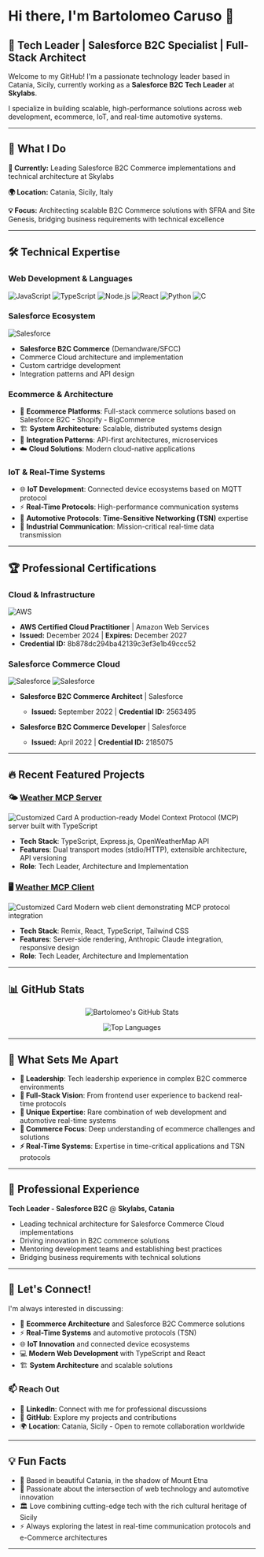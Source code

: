 # Hi there, I'm Bartolomeo Caruso 👋

## 🎯 Tech Leader | Salesforce B2C Specialist | Full-Stack Architect

Welcome to my GitHub! I'm a passionate technology leader based in Catania, Sicily, currently working as a **Salesforce B2C Tech Leader** at **Skylabs**. 

I specialize in building scalable, high-performance solutions across web development, ecommerce, IoT, and real-time automotive systems.

---

## 🚀 What I Do

**💼 Currently:** Leading Salesforce B2C Commerce implementations and technical architecture at Skylabs

**🌍 Location:** Catania, Sicily, Italy

**💡 Focus:** Architecting scalable B2C Commerce solutions with SFRA and Site Genesis, bridging business requirements with technical excellence

---

## 🛠️ Technical Expertise

### **Web Development & Languages**
![JavaScript](https://img.shields.io/badge/-JavaScript-F7DF1E?style=flat-square&logo=javascript&logoColor=black)
![TypeScript](https://img.shields.io/badge/-TypeScript-3178C6?style=flat-square&logo=typescript&logoColor=white)
![Node.js](https://img.shields.io/badge/-Node.js-339933?style=flat-square&logo=node.js&logoColor=white)
![React](https://img.shields.io/badge/-React-61DAFB?style=flat-square&logo=react&logoColor=black)
![Python](https://img.shields.io/badge/-Python-3776AB?style=flat-square&logo=python&logoColor=white)
![C](https://img.shields.io/badge/-C-A8B9CC?style=flat-square&logo=c&logoColor=black)

### **Salesforce Ecosystem**
![Salesforce](https://img.shields.io/badge/-Salesforce-00A1E0?style=flat-square&logo=salesforce&logoColor=white)
- **Salesforce B2C Commerce** (Demandware/SFCC)
- Commerce Cloud architecture and implementation
- Custom cartridge development
- Integration patterns and API design

### **Ecommerce & Architecture**
- 🛒 **Ecommerce Platforms**: Full-stack commerce solutions based on Salesforce B2C - Shopify - BigCommerce
- 🏗️ **System Architecture**: Scalable, distributed systems design
- 🔄 **Integration Patterns**: API-first architectures, microservices
- ☁️ **Cloud Solutions**: Modern cloud-native applications

### **IoT & Real-Time Systems**
- 🌐 **IoT Development**: Connected device ecosystems based on MQTT protocol
- ⚡ **Real-Time Protocols**: High-performance communication systems
- 🚗 **Automotive Protocols**: **Time-Sensitive Networking (TSN)** expertise
- 📡 **Industrial Communication**: Mission-critical real-time data transmission

---

## 🏆 Professional Certifications

### **Cloud & Infrastructure**
![AWS](https://img.shields.io/badge/-AWS%20Certified%20Cloud%20Practitioner-FF9900?style=flat-square&logo=amazon-aws&logoColor=white)
- **AWS Certified Cloud Practitioner** | Amazon Web Services
- **Issued:** December 2024 | **Expires:** December 2027
- **Credential ID:** 8b878dc294ba42139c3ef3e1b49ccc52

### **Salesforce Commerce Cloud**
![Salesforce](https://img.shields.io/badge/-Salesforce%20B2C%20Commerce%20Architect-00A1E0?style=flat-square&logo=salesforce&logoColor=white)
![Salesforce](https://img.shields.io/badge/-Salesforce%20B2C%20Commerce%20Developer-00A1E0?style=flat-square&logo=salesforce&logoColor=white)

- **Salesforce B2C Commerce Architect** | Salesforce
  - **Issued:** September 2022 | **Credential ID:** 2563495
  
- **Salesforce B2C Commerce Developer** | Salesforce
  - **Issued:** April 2022 | **Credential ID:** 2185075

---

## 🔥 Recent Featured Projects

### 🌤️ [Weather MCP Server](https://github.com/Krytons/Weather-MCP-Server)
![Customized Card](https://github-readme-stats.vercel.app/api/pin?username=krytons\&repo=Weather-MCP-Server\&title_color=fff\&icon_color=f9f9f9\&text_color=9f9f9f\&bg_color=151515)
A production-ready Model Context Protocol (MCP) server built with TypeScript
- **Tech Stack**: TypeScript, Express.js, OpenWeatherMap API
- **Features**: Dual transport modes (stdio/HTTP), extensible architecture, API versioning
- **Role**: Tech Leader, Architecture and Implementation

### 🖥️ [Weather MCP Client](https://github.com/Krytons/Weather-MCP-Client)
![Customized Card](https://github-readme-stats.vercel.app/api/pin?username=krytons\&repo=Weather-MCP-Client\&title_color=fff\&icon_color=f9f9f9\&text_color=9f9f9f\&bg_color=151515)
Modern web client demonstrating MCP protocol integration
- **Tech Stack**: Remix, React, TypeScript, Tailwind CSS
- **Features**: Server-side rendering, Anthropic Claude integration, responsive design
- **Role**: Tech Leader, Architecture and Implementation

---

## 📊 GitHub Stats

<div align="center">
  
![Bartolomeo's GitHub Stats](https://github-readme-stats.vercel.app/api?username=Krytons&show_icons=true&theme=radical&hide_border=true)

![Top Languages](https://github-readme-stats.vercel.app/api/top-langs/?username=Krytons&layout=compact&theme=radical&hide_border=true)

</div>

---

## 🌟 What Sets Me Apart

- **🎯 Leadership**: Tech leadership experience in complex B2C commerce environments
- **🔄 Full-Stack Vision**: From frontend user experience to backend real-time protocols
- **🚗 Unique Expertise**: Rare combination of web development and automotive real-time systems
- **🛒 Commerce Focus**: Deep understanding of ecommerce challenges and solutions
- **⚡ Real-Time Systems**: Expertise in time-critical applications and TSN protocols

---

## 🏢 Professional Experience

**Tech Leader - Salesforce B2C** @ **Skylabs, Catania**
- Leading technical architecture for Salesforce Commerce Cloud implementations
- Driving innovation in B2C commerce solutions
- Mentoring development teams and establishing best practices
- Bridging business requirements with technical solutions

---

## 🤝 Let's Connect!

I'm always interested in discussing:
- 🛒 **Ecommerce Architecture** and Salesforce B2C Commerce solutions
- ⚡ **Real-Time Systems** and automotive protocols (TSN)
- 🌐 **IoT Innovation** and connected device ecosystems
- 💻 **Modern Web Development** with TypeScript and React
- 🏗️ **System Architecture** and scalable solutions

### 📫 Reach Out
- 💼 **LinkedIn**: Connect with me for professional discussions
- 🐙 **GitHub**: Explore my projects and contributions
- 🌍 **Location**: Catania, Sicily - Open to remote collaboration worldwide

---

## 💡 Fun Facts

- 🌋 Based in beautiful Catania, in the shadow of Mount Etna
- 🚗 Passionate about the intersection of web technology and automotive innovation
- 🏛️ Love combining cutting-edge tech with the rich cultural heritage of Sicily
- ⚡ Always exploring the latest in real-time communication protocols and e-Commerce architectures

---
